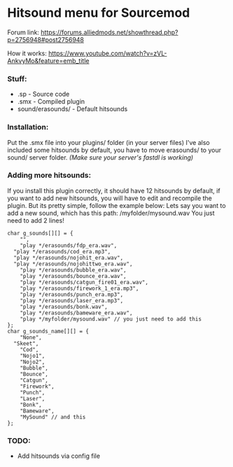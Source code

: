 # Hitsound menu for Sourcemod

Forum link: https://forums.alliedmods.net/showthread.php?p=2756948#post2756948 <br>

How it works: https://www.youtube.com/watch?v=zVL-AnkvyMo&feature=emb_title <br>

### Stuff:
* .sp - Source code <br>
* .smx - Compiled plugin<br>
* sound/erasounds/ - Default hitsounds <br>

### Installation:
Put the .smx file into your plugins/ folder (in your server files)
I've also included some hitsounds by default, you have to move erasounds/ to your sound/ server folder.
*(Make sure your server's fastdl is working)* <br>

### Adding more hitsounds:
If you install this plugin correctly, it should have 12 hitsounds by default, if you want to add new hitsounds, you will have to edit and recompile the plugin.
But its pretty simple, follow the example below:
Lets say you want to add a new sound, which has this path: /myfolder/mysound.wav
You just need to add 2 lines!
```
char g_sounds[][] = {
	"",
	"play */erasounds/fdp_era.wav",
  "play */erasounds/cod_era.mp3",
  "play */erasounds/nojohit_era.wav",
  "play */erasounds/nojohittwo_era.wav",
	"play */erasounds/bubble_era.wav",
	"play */erasounds/bounce_era.wav",
	"play */erasounds/catgun_fire01_era.wav",
	"play */erasounds/firework_1_era.mp3",
	"play */erasounds/punch_era.mp3",
	"play */erasounds/laser_era.mp3",
	"play */erasounds/bonk.wav",
	"play */erasounds/bameware_era.wav",
	"play */myfolder/mysound.wav" // you just need to add this
};
char g_sounds_name[][] = {
	"None",
  "Skeet",
	"Cod",
	"Nojo1",
	"Nojo2",
	"Bubble",
	"Bounce",
	"Catgun",
	"Firework",
	"Punch",
	"Laser",
	"Bonk",
	"Bameware",
	"MySound" // and this
};
```

### TODO:
* Add hitsounds via config file
